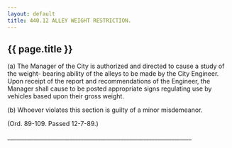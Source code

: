 ```yaml
---
layout: default 
title: 440.12 ALLEY WEIGHT RESTRICTION.
---
```


{{ page.title }}
----------------

​(a) The Manager of the City is authorized and directed to cause a study
of the weight- bearing ability of the alleys to be made by the City
Engineer. Upon receipt of the report and recommendations of the
Engineer, the Manager shall cause to be posted appropriate signs
regulating use by vehicles based upon their gross weight.

​(b) Whoever violates this section is guilty of a minor misdemeanor.

(Ord. 89-109. Passed 12-7-89.)

\_\_\_\_\_\_\_\_\_\_\_\_\_\_\_\_\_\_\_\_\_\_\_\_\_\_\_\_\_\_\_\_\_\_\_\_\_\_\_\_\_\_\_\_\_\_\_\_\_\_\_\_\_\_\_\_\_\_\_\_\_\_\_\_\_
